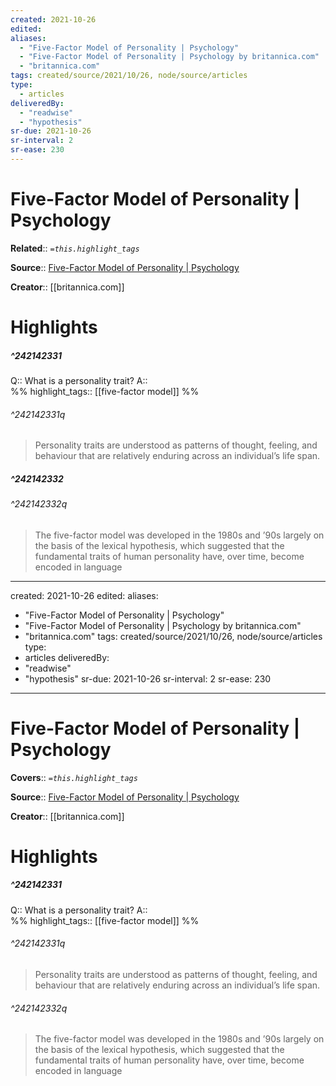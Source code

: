 ```yaml
---
created: 2021-10-26
edited:
aliases:
  - "Five-Factor Model of Personality | Psychology"
  - "Five-Factor Model of Personality | Psychology by britannica.com"
  - "britannica.com"
tags: created/source/2021/10/26, node/source/articles
type: 
  - articles
deliveredBy: 
  - "readwise"
  - "hypothesis"
sr-due: 2021-10-26
sr-interval: 2
sr-ease: 230
---
```

# Five-Factor Model of Personality | Psychology

**Related**:: 
*`=this.highlight_tags`*

**Source**:: [Five-Factor Model of Personality | Psychology](https://www.britannica.com/science/five-factor-model-of-personality)

**Creator**:: [[britannica.com]]

# Highlights
##### ^242142331

Q:: What is a personality trait? 
A::  
%%
highlight_tags:: [[five-factor model]]
%%

###### ^242142331q

> Personality traits are understood as patterns of thought, feeling, and behaviour that are relatively enduring across an individual’s life span. 

##### ^242142332

  


###### ^242142332q

> The five-factor model was developed in the 1980s and ’90s largely on the basis of the lexical hypothesis, which suggested that the fundamental traits of human personality have, over time, become encoded in language 

---
created: 2021-10-26
edited:
aliases:
  - "Five-Factor Model of Personality | Psychology"
  - "Five-Factor Model of Personality | Psychology by britannica.com"
  - "britannica.com"
tags: created/source/2021/10/26, node/source/articles
type: 
  - articles
deliveredBy: 
  - "readwise"
  - "hypothesis"
sr-due: 2021-10-26
sr-interval: 2
sr-ease: 230
---
# Five-Factor Model of Personality | Psychology

**Covers**:: 
*`=this.highlight_tags`*

**Source**:: [Five-Factor Model of Personality | Psychology](https://www.britannica.com/science/five-factor-model-of-personality)

**Creator**:: [[britannica.com]]

# Highlights
##### ^242142331

Q:: What is a personality trait? 
A::  
%%
highlight_tags:: [[five-factor model]]
%%

###### ^242142331q

> Personality traits are understood as patterns of thought, feeling, and behaviour that are relatively enduring across an individual’s life span. 




###### ^242142332q

> The five-factor model was developed in the 1980s and ’90s largely on the basis of the lexical hypothesis, which suggested that the fundamental traits of human personality have, over time, become encoded in language 

